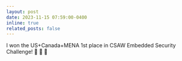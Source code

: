```yaml
---
layout: post
date: 2023-11-15 07:59:00-0400
inline: true
related_posts: false
---
```

I won the US+Canada+MENA 1st place in CSAW Embedded Security Challenge! 🎉 🎉 🎉
